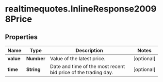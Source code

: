 # realtimequotes.InlineResponse20098Price

## Properties

Name | Type | Description | Notes
------------ | ------------- | ------------- | -------------
**value** | **Number** | Value of the latest price. | [optional] 
**time** | **String** | Date and time of the most recent bid price of the trading day. | [optional] 


